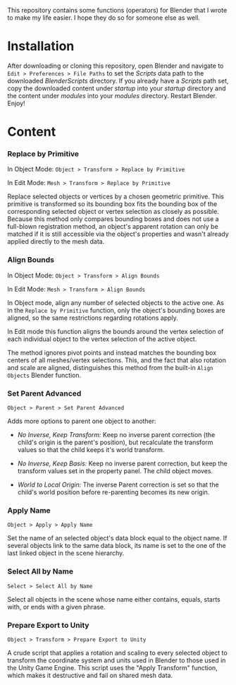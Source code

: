 This repository contains some functions (operators) for Blender that I wrote
to make my life easier. I hope they do so for someone else as well.


# Installation

After downloading or cloning this repository, open Blender and navigate to
`Edit > Preferences > File Paths` to set the *Scripts* data path to the
downloaded *BlenderScripts* directory. If you already have a *Scripts* path
set, copy the downloaded content under *startup* into your *startup* directory
and the content under *modules* into your *modules* directory. Restart
Blender. Enjoy!


# Content

### Replace by Primitive

In Object Mode: `Object > Transform > Replace by Primitive`

In Edit Mode: `Mesh > Transform > Replace by Primitive`

Replace selected objects or vertices by a chosen geometric primitive. This
primitive is transformed so its bounding box fits the bounding box of the
corresponding selected object or vertex selection as closely as possible.
Because this method only compares bounding boxes and does not use a full-blown
registration method, an object's apparent rotation can only be matched if it
is still accessible via the object's properties and wasn't already applied
directly to the mesh data.


### Align Bounds

In Object Mode: `Object > Transform > Align Bounds`

In Edit Mode: `Mesh > Transform > Align Bounds`

In Object mode, align any number of selected objects to the active one. As in
the `Replace by Primitive` function, only the object's bounding boxes are
aligned, so the same restrictions regarding rotations apply.

In Edit mode this function aligns the bounds around the vertex selection of
each individual object to the vertex selection of the active object.

The method ignores pivot points and instead matches the bounding box centers
of all meshes/vertex selections. This, and the fact that also rotation and
scale are aligned, distinguishes this method from the built-in `Align Objects`
Blender function.


### Set Parent Advanced 

`Object > Parent > Set Parent Advanced`

Adds more options to parent one object to another:

- *No Inverse, Keep Transform:* Keep no inverse parent correction (the child's
origin is the parent's position), but recalculate the transform values so that
the child keeps it's world transform.

- *No Inverse, Keep Basis:* Keep no inverse parent correction, but keep the
transform values set in the property panel. The child object moves.

- *World to Local Origin:* The inverse Parent correction is set so that the
child's world position before re-parenting becomes its new origin.


### Apply Name

`Object > Apply > Apply Name`

Set the name of an selected object's data block equal to the object name. If
several objects link to the same data block, its name is set to the one of the
last linked object in the scene hierarchy.


### Select All by Name

`Select > Select All by Name`

Select all objects in the scene whose name either contains, equals, starts
with, or ends with a given phrase.


### Prepare Export to Unity

`Object > Transform > Prepare Export to Unity`

A crude script that applies a rotation and scaling to every selected object to
transform the coordinate system and units used in Blender to those used in the
Unity Game Engine. This script uses the "Apply Transform" function, which
makes it destructive and fail on shared mesh data.
